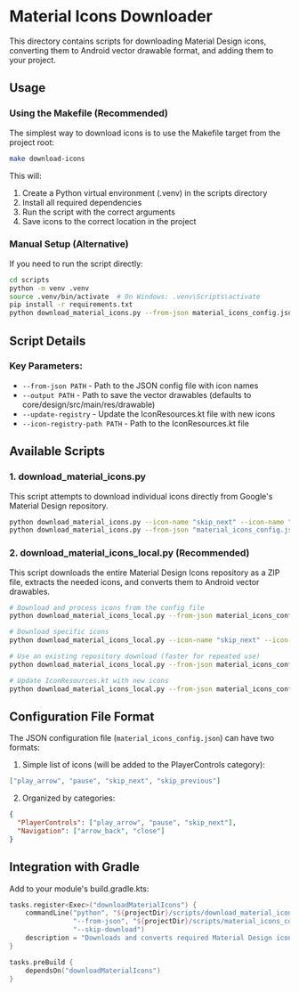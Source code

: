 # Material Icons Downloader

This directory contains scripts for downloading Material Design icons, converting them to Android vector drawable format, and adding them to your project.

## Usage

### Using the Makefile (Recommended)

The simplest way to download icons is to use the Makefile target from the project root:

```bash
make download-icons
```

This will:
1. Create a Python virtual environment (.venv) in the scripts directory
2. Install all required dependencies
3. Run the script with the correct arguments
4. Save icons to the correct location in the project

### Manual Setup (Alternative)

If you need to run the script directly:

```bash
cd scripts
python -m venv .venv
source .venv/bin/activate  # On Windows: .venv\Scripts\activate
pip install -r requirements.txt
python download_material_icons.py --from-json material_icons_config.json
```

## Script Details

### Key Parameters:
- `--from-json PATH` - Path to the JSON config file with icon names
- `--output PATH` - Path to save the vector drawables (defaults to core/design/src/main/res/drawable)
- `--update-registry` - Update the IconResources.kt file with new icons
- `--icon-registry-path PATH` - Path to the IconResources.kt file

## Available Scripts

### 1. download_material_icons.py

This script attempts to download individual icons directly from Google's Material Design repository.

```bash
python download_material_icons.py --icon-name "skip_next" --icon-name "play_arrow"
python download_material_icons.py --from-json "material_icons_config.json"
```

### 2. download_material_icons_local.py (Recommended)

This script downloads the entire Material Design Icons repository as a ZIP file, extracts the needed icons, and converts them to Android vector drawables.

```bash
# Download and process icons from the config file
python download_material_icons_local.py --from-json material_icons_config.json

# Download specific icons
python download_material_icons_local.py --icon-name "skip_next" --icon-name "play_arrow"

# Use an existing repository download (faster for repeated use)
python download_material_icons_local.py --from-json material_icons_config.json --skip-download

# Update IconResources.kt with new icons
python download_material_icons_local.py --from-json material_icons_config.json --update-registry
```

## Configuration File Format

The JSON configuration file (`material_icons_config.json`) can have two formats:

1. Simple list of icons (will be added to the PlayerControls category):
```json
["play_arrow", "pause", "skip_next", "skip_previous"]
```

2. Organized by categories:
```json
{
  "PlayerControls": ["play_arrow", "pause", "skip_next"],
  "Navigation": ["arrow_back", "close"]
}
```

## Integration with Gradle

Add to your module's build.gradle.kts:

```kotlin
tasks.register<Exec>("downloadMaterialIcons") {
    commandLine("python", "${projectDir}/scripts/download_material_icons_local.py", 
                "--from-json", "${projectDir}/scripts/material_icons_config.json",
                "--skip-download")
    description = "Downloads and converts required Material Design icons"
}

tasks.preBuild {
    dependsOn("downloadMaterialIcons")
}
```